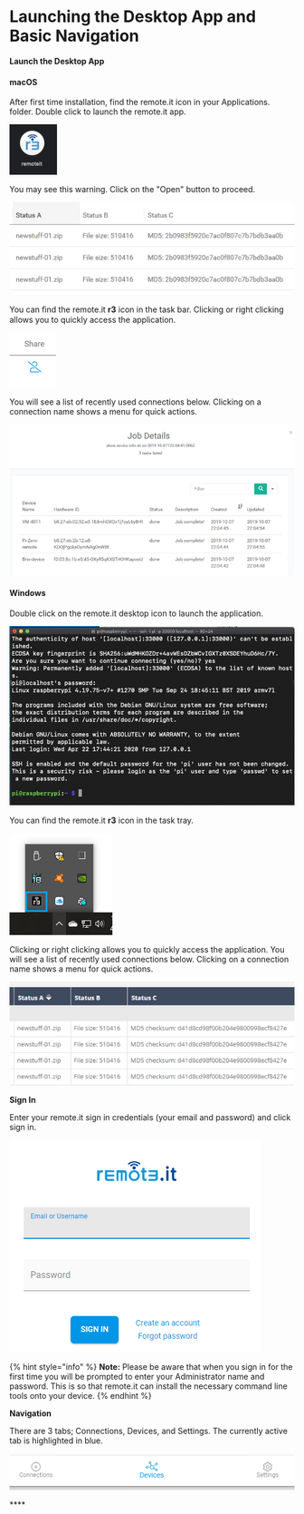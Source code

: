 # Launching the Desktop App and Basic Navigation

**Launch the Desktop App**

#### macOS

After first time installation, find the remote.it icon in your Applications. folder.  Double click to launch the remote.it app.

![](../../.gitbook/assets/image%20%28537%29.png)

You may see this warning.  Click on the "Open" button to proceed.

![](../../.gitbook/assets/image%20%28256%29.png)

You can ﬁnd the remote.it **r3** icon in the task bar. Clicking or right clicking allows you to quickly access the application. 

![](../../.gitbook/assets/image%20%28403%29.png)

You will see a list of recently used connections below.  Clicking on a connection name shows a menu for quick actions.

![](../../.gitbook/assets/image%20%28247%29.png)

#### Windows

Double click on the remote.it desktop icon to launch the application.

![](../../.gitbook/assets/image%20%2895%29.png)

  
You can ﬁnd the remote.it **r3** icon in the task tray. 

![](../../.gitbook/assets/image%20%28504%29.png)

Clicking or right clicking allows you to quickly access the application. You will see a list of recently used connections below.  Clicking on a connection name shows a menu for quick actions.

![](../../.gitbook/assets/image%20%28288%29.png)

**Sign In**

Enter your remote.it sign in credentials \(your email and password\) and click sign in.

![](../../.gitbook/assets/image%20%28340%29.png)

{% hint style="info" %}
**Note:** Please be aware that when you sign in for the first time you will be prompted to enter your Administrator name and password. This is so that remote.it can install the necessary command line tools onto your device. 
{% endhint %}

**Navigation**

There are 3 tabs; Connections, Devices, and Settings.  The currently active tab is highlighted in blue.

![](../../.gitbook/assets/image%20%28210%29.png)

\*\*\*\*

